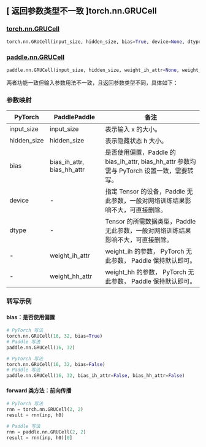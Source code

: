 ## [ 返回参数类型不一致 ]torch.nn.GRUCell

### [torch.nn.GRUCell](https://pytorch.org/docs/stable/generated/torch.nn.GRUCell.html#torch.nn.GRUCell)
```python
torch.nn.GRUCell(input_size, hidden_size, bias=True, device=None, dtype=None)
```

### [paddle.nn.GRUCell](https://www.paddlepaddle.org.cn/documentation/docs/zh/develop/api/paddle/nn/GRUCell_cn.html#grucell)
```python
paddle.nn.GRUCell(input_size, hidden_size, weight_ih_attr=None, weight_hh_attr=None, bias_ih_attr=None, bias_hh_attr=None, name=None)
```

两者功能一致但输入参数用法不一致，且返回参数类型不同，具体如下：
### 参数映射

| PyTorch       | PaddlePaddle | 备注                                                   |
| ------------- | ------------ | ------------------------------------------------------ |
| input_size          | input_size            | 表示输入 x 的大小。  |
| hidden_size          | hidden_size            | 表示隐藏状态 h 大小。  |
| bias          | bias_ih_attr, bias_hh_attr  | 是否使用偏置，Paddle 的 bias_ih_attr, bias_hh_attr 参数均需与 PyTorch 设置一致，需要转写。   |
| device   | -   | 指定 Tensor 的设备，Paddle 无此参数，一般对网络训练结果影响不大，可直接删除。  |
| dtype   | -   | Tensor 的所需数据类型，Paddle 无此参数，一般对网络训练结果影响不大，可直接删除。 |
| -             |weight_ih_attr| weight_ih 的参数， PyTorch 无此参数， Paddle 保持默认即可。  |
| -             |weight_hh_attr| weight_hh 的参数，  PyTorch 无此参数， Paddle 保持默认即可。  |


### 转写示例
#### bias：是否使用偏置
```python
# PyTorch 写法
torch.nn.GRUCell(16, 32, bias=True)
# Paddle 写法
paddle.nn.GRUCell(16, 32)
```
```python
# PyTorch 写法
torch.nn.GRUCell(16, 32, bias=False)
# Paddle 写法
paddle.nn.GRUCell(16, 32, bias_ih_attr=False, bias_hh_attr=False)
```
#### forward 类方法：前向传播
```python
# PyTorch 写法
rnn = torch.nn.GRUCell(2, 2)
result = rnn(inp, h0)

# Paddle 写法
rnn = paddle.nn.GRUCell(2, 2)
result = rnn(inp, h0)[0]
```

